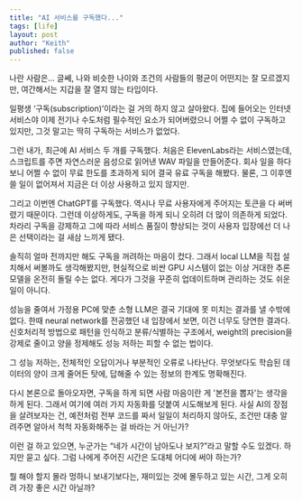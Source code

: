 ```yaml
---
title: "AI 서비스를 구독했다..."
tags: [life]
layout: post
author: "Keith"
published: false
---
```


나란 사람은… 글쎄, 나와 비슷한 나이와 조건의 사람들의 평균이 어떤지는 잘 모르겠지만, 여간해서는 지갑을 잘 열지 않는 타입이다.

일평생 ‘구독(subscription)’이라는 걸 거의 하지 않고 살아왔다.
집에 들어오는 인터넷 서비스야 이제 전기나 수도처럼 필수적인 요소가 되어버렸으니 어쩔 수 없이 구독하고 있지만, 그것 말고는 딱히 구독하는 서비스가 없었다.

그런 내가, 최근에 AI 서비스 두 개를 구독했다.
처음은 ElevenLabs라는 서비스였는데, 스크립트를 주면 자연스러운 음성으로 읽어낸 WAV 파일을 만들어준다. 회사 일을 하다 보니 어쩔 수 없이 무료 한도를 초과하게 되어 결국 유료 구독을 해봤다. 물론, 그 이후엔 쓸 일이 없어져서 지금은 더 이상 사용하고 있지 않지만.

그리고 이번엔 ChatGPT를 구독했다.
역시나 무료 사용자에게 주어지는 토큰을 다 써버렸기 때문이다.
그런데 이상하게도, 구독을 하게 되니 오히려 더 많이 의존하게 되었다.
차라리 구독을 강제하고 그에 따라 서비스 품질이 향상되는 것이 사용자 입장에선 더 나은 선택이라는 걸 새삼 느끼게 됐다.

솔직히 얼마 전까지만 해도 구독을 꺼려하는 마음이 컸다.
그래서 local LLM을 직접 설치해서 써볼까도 생각해봤지만, 현실적으로 비싼 GPU 시스템이 없는 이상 거대한 추론 모델을 온전히 돌릴 수는 없다.
게다가 그것을 꾸준히 업데이트하며 관리하는 것도 쉬운 일이 아니다.

성능을 줄여서 가정용 PC에 맞춘 소형 LLM은 결국 기대에 못 미치는 결과를 낼 수밖에 없다.
한때 neural network를 전공했던 내 입장에서 보면, 이건 너무도 당연한 결과다.
신호처리적 방법으로 패턴을 인식하고 분류/식별하는 구조에서, weight의 precision을 강제로 줄이고 양을 정제해도 성능 저하는 피할 수 없는 법이다.

그 성능 저하는, 전체적인 오답이거나 부분적인 오류로 나타난다.
무엇보다도 학습된 데이터의 양이 크게 줄어든 탓에, 답해줄 수 있는 정보의 한계도 명확해진다.

다시 본론으로 돌아오자면, 구독을 하게 되면 사람 마음이란 게 '본전을 뽑자'는 생각을 하게 된다.
그래서 여기에 여러 가지 자동화를 덧붙여 시도해보게 된다.
사실 AI의 장점을 살려보자는 건, 예전처럼 전부 코드를 짜서 일일이 처리하지 않아도, 조건만 대충 알려주면 알아서 척척 자동화해주는 걸 바라는 거 아닌가?

이런 걸 하고 있으면, 누군가는 “네가 시간이 남아도나 보지?”라고 말할 수도 있겠다.
하지만 묻고 싶다. 그럼 나에게 주어진 시간은 도대체 어디에 써야 하는가?

뭘 해야 할지 몰라 멍하니 보내기보다는,
재미있는 것에 몰두하고 있는 시간,
그게 오히려 가장 좋은 시간 아닐까?